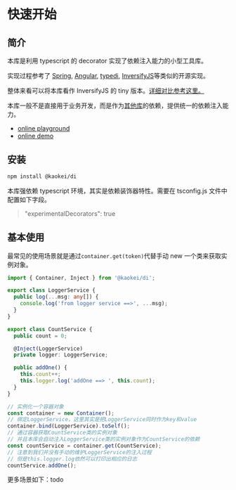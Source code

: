 # 快速开始

## 简介

本库是利用 typescript 的 decorator 实现了依赖注入能力的小型工具库。

实现过程参考了 [Spring](https://spring.io/), [Angular](https://angular.io/), [typedi](https://github.com/typestack/typedi), [InversifyJS](https://github.com/inversify/InversifyJS)等类似的开源实现。

整体来看可以将本库看作 InversifyJS 的 tiny 版本。[详细对比参考这里。](./COMPARE.md)

本库一般不是直接用于业务开发，而是作为[其他库](https://github.com/kaokei/use-vue-service)的依赖，提供统一的依赖注入能力。

- [online playground](https://codesandbox.io/s/di-playground-zjnyv)
- [online demo](https://codesandbox.io/s/di-playground-zjnyv)

## 安装

```sh
npm install @kaokei/di
```

本库强依赖 typescript 环境，其实是依赖装饰器特性。需要在 tsconfig.js 文件中配置如下字段。

> "experimentalDecorators": true

## 基本使用

最常见的使用场景就是通过`container.get(token)`代替手动 new 一个类来获取实例对象。

```ts
import { Container, Inject } from '@kaokei/di';

export class LoggerService {
  public log(...msg: any[]) {
    console.log('from logger service ==>', ...msg);
  }
}

export class CountService {
  public count = 0;

  @Inject(LoggerService)
  private logger: LoggerService;

  public addOne() {
    this.count++;
    this.logger.log('addOne ==> ', this.count);
  }
}

// 实例化一个容器对象
const container = new Container();
// 绑定LoggerService，这里其实是把LoggerService同时作为key和value
container.bind(LoggerService).toSelf();
// 通过容器获取CountService类的实例对象
// 并且本库会自动注入LoggerService类的实例对象作为CountService的依赖
const countService = container.get(CountService);
// 注意到我们并没有手动的维护LoggerService的注入过程
// 但是this.logger.log依然可以打印出相应的日志
countService.addOne();
```

更多场景如下：todo
